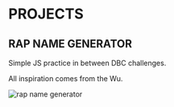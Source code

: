 PROJECTS
===


RAP NAME GENERATOR
---
Simple JS practice in between DBC challenges.

All inspiration comes from the Wu.


![rap name generator](http://jaybobo.github.io/projects/rap-name-gen/)
